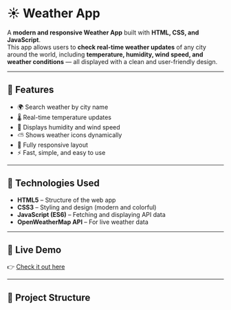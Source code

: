 # ☀️ Weather App

A **modern and responsive Weather App** built with **HTML, CSS, and JavaScript**.  
This app allows users to **check real-time weather updates** of any city around the world, including **temperature, humidity, wind speed, and weather conditions** — all displayed with a clean and user-friendly design.

---

## 🌟 Features

- 🌍 Search weather by city name  
- 🌡️ Real-time temperature updates  
- 💨 Displays humidity and wind speed  
- ⛅ Shows weather icons dynamically  
- 📱 Fully responsive layout  
- ⚡ Fast, simple, and easy to use  

---

## 🧠 Technologies Used

- **HTML5** – Structure of the web app  
- **CSS3** – Styling and design (modern and colorful)  
- **JavaScript (ES6)** – Fetching and displaying API data  
- **OpenWeatherMap API** – For live weather data  

---

## 🚀 Live Demo

👉 [Check it out here](https://ahanafabid01.github.io/Weather-App/)

---

## 📂 Project Structure

